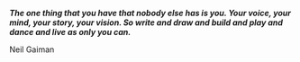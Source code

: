 _**The one thing that you have that nobody else has is you. Your voice, your mind, your story, your vision. So write and draw and build and play and dance and live as only you can.**_

Neil Gaiman